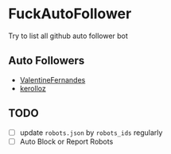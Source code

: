 # FuckAutoFollower
Try to list all github auto follower bot

## Auto Followers
- [ValentineFernandes](https://github.com/ValentineFernandes)
- [kerolloz](https://github.com/kerolloz)

## TODO
- [ ] update `robots.json` by `robots_ids` regularly
- [ ] Auto Block or Report Robots

